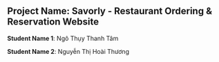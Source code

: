 ## Project Name: Savorly - Restaurant Ordering & Reservation Website

**Student Name 1**: Ngô Thụy Thanh Tâm

**Student Name 2**: Nguyễn Thị Hoài Thương



